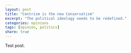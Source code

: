 ```yaml
---
layout: post
title: "Centrism is the new Conservatism"
excerpt: "The political ideology needs to be redefined."
categories: opinions
tags: [opinion, politics]
share: true
---
```


Test post.